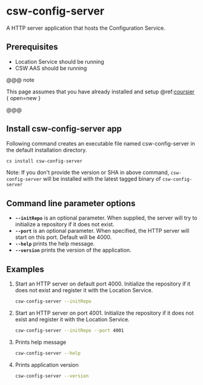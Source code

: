 # csw-config-server

A HTTP server application that hosts the Configuration Service.
  
## Prerequisites

- Location Service should be running
- CSW AAS should be running

@@@ note

This page assumes that you have already installed and setup @ref:[coursier](csinstallation.md) { open=new }

@@@

## Install csw-config-server app

Following command creates an executable file named csw-config-server in the default installation directory.

```bash
cs install csw-config-server
```

Note: If you don't provide the version or SHA in above command, `csw-config-server` will be installed with the latest tagged binary of `csw-config-server`

## Command line parameter options

* **`--initRepo`** is an optional parameter. When supplied, the server will try to initialize a repository if it does not exist.
* **`--port`** is an optional parameter. When specified, the HTTP server will start on this port. Default will be 4000.
* **`--help`** prints the help message.
* **`--version`** prints the version of the application.

## Examples

1.  Start an HTTP server on default port 4000. Initialize the repository if it does not exist and register it with the Location Service.
    ```bash
    csw-config-server --initRepo
    ```  

2.  Start an HTTP server on port 4001. Initialize the repository if it does not exist and register it with the Location Service.     
    ```bash
    csw-config-server --initRepo --port 4001
    ```  

3.  Prints help message
    ```bash
    csw-config-server --help
    ```  

4. Prints application version
    ```bash
    csw-config-server --version
    ```
